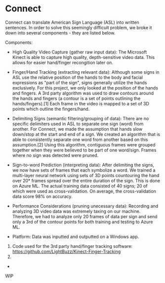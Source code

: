 # Connect

Connect can translate American Sign Language (ASL) into written sentences. In order to solve this seemingly difficult problem, we 
broke it down into several components - they are listed below.

Components:
* High Quality Video Capture (gather raw input data): 
The Microsoft Kinect is able to capture high quality, depth-sensitive video data.
This allows for easier hand/finger recongition later on.

* Finger/Hand Tracking (extracting relevant data): 
Although some signs in ASL use the relative position of the hands to the body 
and facial expressions as "part of the sign", signs generally utilize the hands exclusively. For this project, we only looked 
at the position of the hands and fingers. A 3rd party algorithm was used to draw contours around the hands and fingers 
(a contour is a set of points outlining the hands/fingers).[1]
Each frame in the video is mapped to a set of 3D points which outline the fingers/hand.

* Delimiting Signs (semantic filtering/grouping of data): 
There are no specific delimiters used in ASL to separate one sign (word) from another.
For Connect, we made the assumption that hands slow down/stop at the start and end of a sign. We created an algorithm that is able to
consistently separate one word from another based on this assumption.[2]
Using this algorithm, contiguous frames were grouped together when they were believed to be part of one word/sign. 
Frames where no sign was detected were pruned.

* Sign-to-word Prediction (interpreting data): 
After delimiting the signs, we now have sets of frames that each symbolize a word. 
We trained a multi-layer neural network using sets of 3D points countouring the hand over 20* frames spread over the entire duration of the
sign. This is done on Azure ML. The actual training data consisted of 40 signs; 20 of which were used as cross-validation. On average,
the cross-validation data score 98% on accuracy.

* Performance Considerations (pruning unecessary data): Recording and analyzing 3D video data was extremely taxing on our machine. Therefore,
we had to analyze only 20 frames of data per sign and send only a 3rd of the contour points for both training and testing to Azure ML.
* Platform: Data was inputted and outputted on a Windows app.

1. Code used for the 3rd party hand/finger tracking software: https://github.com/LightBuzz/Kinect-Finger-Tracking
2.
*

WIP
